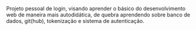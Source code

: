 Projeto pessoal de login, visando aprender o básico do desenvolvimento web de maneira mais autodidática, de quebra aprendendo sobre banco de dados, git(hub), tokenização e sistema de autenticação. 